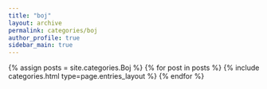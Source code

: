 ```yaml
---
title: "boj"
layout: archive
permalink: categories/boj
author_profile: true
sidebar_main: true
---
```



{% assign posts = site.categories.Boj %}
{% for post in posts %} {% include categories.html type=page.entries_layout %} {% endfor %}